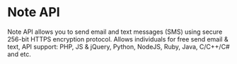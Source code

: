 # Note API
Note API allows you to send email and text messages (SMS) using secure 256-bit HTTPS encryption protocol. Allows individuals for free send email & text, API support: PHP, JS & jQuery, Python, NodeJS, Ruby, Java, C/C++/C# and etc.
